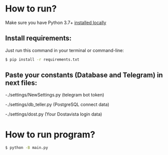 # How to run?

Make sure you have Python 3.7+ [installed locally](http://install.python-guide.org)

## Install requirements:

Just run this command in your terminal or command-line:

```sh
$ pip install -r requirements.txt
```

## Paste your constants (Database and Telegram) in next files:

-./settings/NewSettings.py (telegram bot token)

-./settings/db_teller.py (PostgreSQL connect data)

-./settings/dost.py (Your Dostavista login data)

# How to run program?

```sh
$ python -B main.py
```